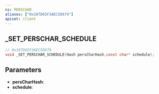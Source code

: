```yaml
---
ns: PERSCHAR
aliases: ["0x187D65F3AEC5D679"]
apiset: client
---
```

## _SET_PERSCHAR_SCHEDULE

```c
// 0x187D65F3AEC5D679
void _SET_PERSCHAR_SCHEDULE(Hash persCharHash,const char* schedule);
```


## Parameters
* **persCharHash**:
* **schedule**:



